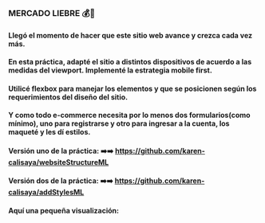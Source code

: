 ### MERCADO LIEBRE 💰🐇
#### Llegó el momento de hacer que este sitio web avance y crezca cada vez más. 
#### En esta práctica, adapté el sitio a distintos dispositivos de acuerdo a las medidas del viewport. Implementé la estrategia mobile first. 
#### Utilicé flexbox para manejar los elementos y que se posicionen según los requerimientos del diseño del sitio.
#### Y como todo e-commerce necesita por lo menos dos formularios(como mínimo), uno para registrarse y otro para ingresar a la cuenta, los maqueté y les dí estilos. 

#### Versión uno de la práctica: ➡️➡️ <https://github.com/karen-calisaya/websiteStructureML>
#### Versión dos de la práctica: ➡️➡️ <https://github.com/karen-calisaya/addStylesML>
#### Aquí una pequeña visualización: